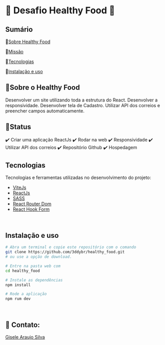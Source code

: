 # 🚀  Desafio Healthy Food 🚀 

## Sumário

🎯[Sobre Healthy Food](#Sobre-o-Frontend-Challenge)

🎯[Missão](#missão)

🎯[Tecnologias](#tecnologias)

🎯[Instalação e uso](#instalação-e-uso)
<br>

## 🎯Sobre o Healthy Food
Desenvolver um site  utilizando toda a estrutura do React.
Desenvolver a responsividade.
Desenvolver tela de Cadastro.
Utilizar API dos correios e preencher campos automaticamente.
<br>

## 🎯Status
✔️ Criar uma aplicação ReactJs
✔️ Rodar na web
✔️ Responsividade
✔️ Utilizar API dos correios
✔️ Repositório Github
✔️ Hospedagem
<br>

## Tecnologias

Tecnologias e ferramentas utilizadas no desenvolvimento do projeto:

- [ViteJs](https://vitejs.dev/)
- [ReactJs](https://pt-br.reactjs.org/)
- [SASS](https://sass-lang.com/)
- [React Router Dom](https://reactrouter.com/)
- [React Hook Form](https://www.react-hook-form.com)
<br>

## Instalação e uso

```bash
# Abra um terminal e copie este repositório com o comando
git clone https://github.com/3ddybr/healthy_food.git
# ou use a opção de download.

# Entre na pasta web com
cd healthy_food

# Instale as dependências
npm install

# Rode a aplicação
npm rum dev
```
<br>

<h2>🎯 Contato:</h2>
<a href="https://www.linkedin.com/in/gisele-araujo-silva/">Gisele Araujo Silva</a>
